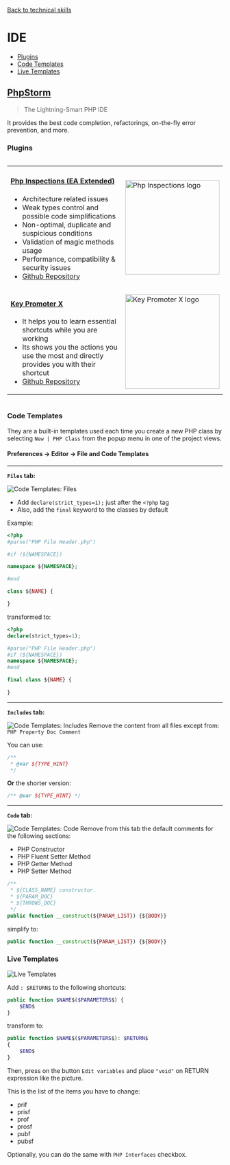 [Back to technical skills](../technical-skills)

# IDE

- [Plugins](#plugins)
- [Code Templates](#code-templates)
- [Live Templates](#live-templates)

## [PhpStorm](https://www.jetbrains.com/phpstorm/)

> The Lightning-Smart PHP IDE

It provides the best code completion, refactorings, on-the-fly error prevention, and more.

### Plugins
<div style="overflow-x:auto;">
<table>
<colgroup>
   <col span="1" style="width: 85%;">
   <col span="1" style="width: 15%;">
</colgroup>
<tbody>
    <tr>
        <td>
            <h4>
                <a href="https://plugins.jetbrains.com/plugin/7622-php-inspections-ea-extended-" title="Php Inspections">
                    Php Inspections (EA Extended)
                </a>
            </h4>
            <ul>
                <li>Architecture related issues</li>
                <li>Weak types control and possible code simplifications</li>
                <li>Non-optimal, duplicate and suspicious conditions</li>
                <li>Validation of magic methods usage</li>
                <li>Performance, compatibility & security issues</li>
                <li><a href="https://github.com/kalessil/phpinspectionsea"> Github Repository</a></li>
            </ul>
        </td>
        <td>
            <a href="https://plugins.jetbrains.com/plugin/7622-php-inspections-ea-extended-" title="Php Inspections">
                <img src="../images/logo-php-inspections.png" alt="Php Inspections logo" width="220px"/>
            </a>
        </td>
    </tr>
    <tr>
        <td>
            <h4>
                <a href="https://plugins.jetbrains.com/plugin/9792-key-promoter-x" title="Key Promoter X">
                    Key Promoter X
                </a>
            </h4>
            <ul>
                <li>It helps you to learn essential shortcuts while you are working</li>
                <li>Its shows you the actions you use the most and directly provides you with their shortcut</li>
                <li><a href="https://github.com/halirutan/IntelliJ-Key-Promoter-X"> Github Repository</a></li>
            </ul>
        </td>
        <td>
            <a href="https://plugins.jetbrains.com/plugin/9792-key-promoter-x" title="Key Promoter X">
                <img src="../images/logo-key-promoter-X.png" alt="Key Promoter X logo" width="220px"/>
            </a>
        </td>
    </tr>
</tbody>
</table>
</div>

### Code Templates

They are a built-in templates used each time you create a new PHP class by selecting `New | PHP Class` from the popup menu in one of the project views.

#### Preferences → Editor → File and Code Templates

---

**`Files` tab:**

![Code Templates: Files](../images/ide-code-templates-files.png)

- Add `declare(strict_types=1);` just after the `<?php` tag
- Also, add the `final` keyword to the classes by default

Example:
```php
<?php
#parse("PHP File Header.php")

#if (${NAMESPACE})

namespace ${NAMESPACE};

#end

class ${NAME} {

}
```
transformed to:
```php
<?php
declare(strict_types=1);

#parse("PHP File Header.php")
#if (${NAMESPACE})
namespace ${NAMESPACE};
#end

final class ${NAME} {
    
}
```
---

**`Includes` tab:**

![Code Templates: Includes](../images/ide-code-templates-includes.png)
Remove the content from all files except from: `PHP Property Doc Comment`

You can use:
```php
/**
 * @var ${TYPE_HINT}
 */
```
**Or** the shorter version:
```php
/** @var ${TYPE_HINT} */
```
---

**`Code` tab:**

![Code Templates: Code](../images/ide-code-templates-code.png)
Remove from this tab the default comments for the following sections:
- PHP Constructor
- PHP Fluent Setter Method
- PHP Getter Method
- PHP Setter Method

```php
/**
 * ${CLASS_NAME} constructor.
 * ${PARAM_DOC}
 * ${THROWS_DOC}
 */
public function __construct(${PARAM_LIST}) {${BODY}}
```

simplify to:

```php
public function __construct(${PARAM_LIST}) {${BODY}}
```

### Live Templates

![Live Templates](../images/ide-live-templates.png)

Add `: $RETURN$` to the following shortcuts:

```php
public function $NAME$($PARAMETERS$) {
    $END$
}
```
transform to:
```php
public function $NAME$($PARAMETERS$): $RETURN$
{
    $END$
}
```

Then, press on the button `Edit variables` and place `"void"` on RETURN expression like the picture.

This is the list of the items you have to change:

- prif
- prisf
- prof
- prosf
- pubf
- pubsf

Optionally, you can do the same with `PHP Interfaces` checkbox.
